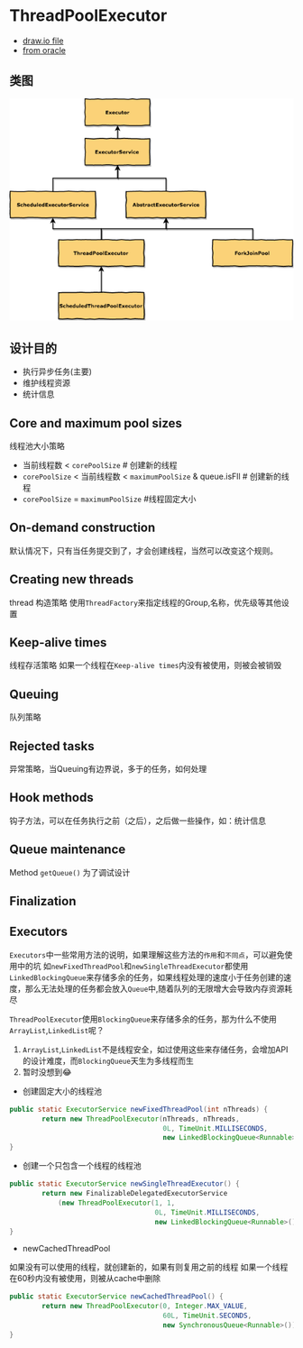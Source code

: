 # ThreadPoolExecutor

- [draw.io file](./draw.io/ThreadPoolExecutor.xml)
- [from oracle](https://docs.oracle.com/javase/8/docs/api/java/util/concurrent/ThreadPoolExecutor.html)

## 类图

![ThreadPoolExecutor](./images/ThreadPoolExecutor.png)

## 设计目的

- 执行异步任务(主要)
- 维护线程资源
- 统计信息

## Core and maximum pool sizes

线程池大小策略

- 当前线程数 < `corePoolSize` # 创建新的线程
- `corePoolSize`  < 当前线程数 < `maximumPoolSize` & queue.isFll # 创建新的线程
- `corePoolSize` = `maximumPoolSize` #线程固定大小

## On-demand construction

默认情况下，只有当任务提交到了，才会创建线程，当然可以改变这个规则。

## Creating new threads

thread 构造策略
使用`ThreadFactory`来指定线程的Group,名称，优先级等其他设置

## Keep-alive times

线程存活策略
如果一个线程在`Keep-alive times`内没有被使用，则被会被销毁

## Queuing

队列策略

## Rejected tasks

异常策略，当Queuing有边界说，多于的任务，如何处理

## Hook methods

钩子方法，可以在任务执行之前（之后），之后做一些操作，如：统计信息

## Queue maintenance

Method `getQueue()` 为了调试设计

## Finalization

## Executors

`Executors`中一些常用方法的说明，如果理解这些方法的`作用`和`不同点`，可以避免使用中的坑
如`newFixedThreadPool`和`newSingleThreadExecutor`都使用`LinkedBlockingQueue`来存储多余的任务，如果线程处理的速度小于任务创建的速度，那么无法处理的任务都会放入`Queue`中,随着队列的无限增大会导致内存资源耗尽

`ThreadPoolExecutor`使用`BlockingQueue`来存储多余的任务，那为什么不使用`ArrayList`,`LinkedList`呢？

1. `ArrayList`,`LinkedList`不是线程安全，如过使用这些来存储任务，会增加API的设计难度，而`BlockingQueue`天生为多线程而生
2. 暂时没想到😂

- 创建固定大小的线程池

```java
public static ExecutorService newFixedThreadPool(int nThreads) {
        return new ThreadPoolExecutor(nThreads, nThreads,
                                      0L, TimeUnit.MILLISECONDS,
                                      new LinkedBlockingQueue<Runnable>());
}
```

- 创建一个只包含一个线程的线程池

```java
public static ExecutorService newSingleThreadExecutor() {
        return new FinalizableDelegatedExecutorService
            (new ThreadPoolExecutor(1, 1,
                                    0L, TimeUnit.MILLISECONDS,
                                    new LinkedBlockingQueue<Runnable>()));
}
```

- newCachedThreadPool

如果没有可以使用的线程，就创建新的，如果有则复用之前的线程
如果一个线程在60秒内没有被使用，则被从cache中删除

```java
public static ExecutorService newCachedThreadPool() {
        return new ThreadPoolExecutor(0, Integer.MAX_VALUE,
                                      60L, TimeUnit.SECONDS,
                                      new SynchronousQueue<Runnable>());
}
```
